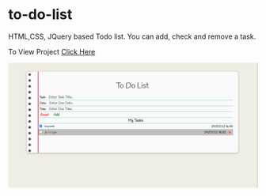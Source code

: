 # to-do-list
HTML,CSS, JQuery based Todo list. You can add, check and remove a task.

To View Project [Click Here](https://ehabzubedat.github.io/to-do-list/)

![](assets/images/project-preview.png)
